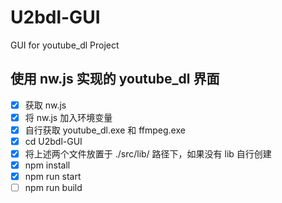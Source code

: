 # U2bdl-GUI
GUI for youtube_dl Project

使用 nw.js 实现的 youtube_dl 界面
------

- [x] 获取 nw.js
- [x] 将 nw.js 加入环境变量
- [x] 自行获取 youtube_dl.exe 和 ffmpeg.exe
- [x] cd U2bdl-GUI
- [x] 将上述两个文件放置于 ./src/lib/ 路径下，如果没有 lib 自行创建
- [x] npm install
- [x] npm run start
- [ ] npm run build